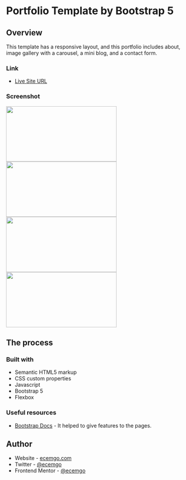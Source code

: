 # Portfolio Template by Bootstrap 5

## Overview

This template has a responsive layout, and this portfolio includes about, image gallery with a carousel, a mini blog, and a contact form.

### Link

- [Live Site URL](https://b5-portfolio-template.netlify.app/)

### Screenshot

<p float="left">
  <img src="https://user-images.githubusercontent.com/13468728/221001864-e7eb6ddc-1d8e-4d2f-b1d0-17997ecff914.jpg" width="300" height="150" />
  <img src="https://user-images.githubusercontent.com/13468728/221001884-a83c5df8-96bb-430c-9d85-756e5d3e2ad0.jpg" width="300" height="150" /> 
  <img src="https://user-images.githubusercontent.com/13468728/221001921-c2923783-6cfd-4a1c-842d-2ccd79f26b6c.jpg" width="300" height="150" />
  <img src="https://user-images.githubusercontent.com/13468728/221003526-a3676952-2d6b-4fe5-9a04-a7623056840d.jpg" width="300" height="150" />
</p>

## The process

### Built with

- Semantic HTML5 markup
- CSS custom properties
- Javascript
- Bootstrap 5
- Flexbox

### Useful resources

- [Bootstrap Docs](https://getbootstrap.com/docs/5.0/getting-started/introduction/) - It helped to give features to the pages.

## Author

- Website - [ecemgo.com](https://www.ecemgo.com/)
- Twitter - [@ecemgo](https://twitter.com/ecemgo)
- Frontend Mentor - [@ecemgo](https://www.frontendmentor.io/profile/ecemgo)
